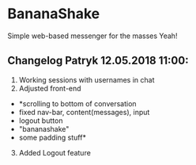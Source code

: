 # BananaShake

Simple web-based messenger for the masses
Yeah!
## Changelog Patryk 12.05.2018 11:00:
1. Working sessions with usernames in chat
2. Adjusted front-end
 * *scrolling to bottom of conversation
 * fixed nav-bar, content(messages), input
 * logout button
 * "bananashake" 
 * some padding stuff*
3. Added Logout feature
